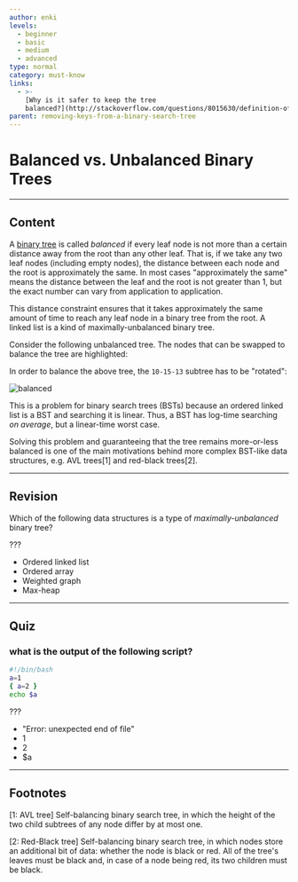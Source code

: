 ```yaml
---
author: enki
levels:
  - beginner
  - basic
  - medium
  - advanced
type: normal
category: must-know
links:
  - >-
    [Why is it safer to keep the tree
    balanced?](http://stackoverflow.com/questions/8015630/definition-of-a-balanced-tree){website}
parent: removing-keys-from-a-binary-search-tree
---
```


# Balanced vs. Unbalanced Binary Trees


---

## Content

A [binary tree](enki.com/glossary/general/binary-tree) is called *balanced* if every leaf node is not more than a certain distance away from the root than any other leaf.  That is, if we take any two leaf nodes (including empty nodes), the distance between each node and the root is approximately the same.  In most cases "approximately the same" means the distance between the leaf and the root is not greater than 1, but the exact number can vary from application to application.

This distance constraint ensures that it takes approximately the same amount of time to reach any leaf node in a binary tree from the root. A linked list is a kind of maximally-unbalanced binary tree.

Consider the following unbalanced tree. The nodes that can be swapped to balance the tree are highlighted:

In order to balance the above tree, the `10-15-13` subtree has to be "rotated":

![balanced](%3Csvg%20width%3D%22100%25%22%20height%3D%22auto%22%20viewBox%3D%220%200%20700%20300%22%20xmlns%3D%22http%3A%2F%2Fwww.w3.org%2F2000%2Fsvg%22%3E%3Ctitle%3EArtboard%3C%2Ftitle%3E%3Cg%20fill%3D%22none%22%20fill-rule%3D%22evenodd%22%3E%3Cpath%20d%3D%22M350%2085c19.329966%200%2035-15.6700338%2035-35%200-6.7781994-1.926799-13.1063707-5.262556-18.4666731C373.560339%2021.6072003%20362.551767%2015%20350%2015c-19.329966%200-35%2015.6700338-35%2035s15.670034%2035%2035%2035zM210%20185c19.329966%200%2035-15.670034%2035-35%200-6.778199-1.926799-13.106371-5.262556-18.466673C233.560339%20121.6072%20222.551767%20115%20210%20115c-19.329966%200-35%2015.670034-35%2035s15.670034%2035%2035%2035zM100%20286c19.329966%200%2035-15.670034%2035-35%200-6.778199-1.926799-13.106371-5.262556-18.466673C123.560339%20222.6072%20112.551767%20216%20100%20216c-19.3299662%200-35%2015.670034-35%2035s15.6700338%2035%2035%2035z%22%20stroke%3D%22currentColor%22%20stroke-width%3D%222%22%2F%3E%3Cpath%20d%3D%22M490%20185c19.329966%200%2035-15.670034%2035-35%200-6.778199-1.926799-13.106371-5.262556-18.466673C513.560339%20121.6072%20502.551767%20115%20490%20115c-19.329966%200-35%2015.670034-35%2035s15.670034%2035%2035%2035z%22%20stroke%3D%22currentColor%22%20stroke-width%3D%222%22%20fill%3D%22%23FFF%22%2F%3E%3Ctext%20font-family%3D%22RobotoMono-Light%2C%20Roboto%20Mono%22%20font-size%3D%2240%22%20font-weight%3D%22300%22%20fill%3D%22currentColor%22%3E%3Ctspan%20x%3D%22465.996094%22%20y%3D%22164%22%3E13%3C%2Ftspan%3E%3C%2Ftext%3E%3Ctext%20font-family%3D%22RobotoMono-Light%2C%20Roboto%20Mono%22%20font-size%3D%2240%22%20font-weight%3D%22300%22%20fill%3D%22currentColor%22%3E%3Ctspan%20x%3D%22197.998047%22%20y%3D%22167%22%3E3%3C%2Ftspan%3E%3C%2Ftext%3E%3Cpath%20d%3D%22M600%20286c19.329966%200%2035-15.670034%2035-35%200-6.778199-1.926799-13.106371-5.262556-18.466673C623.560339%20222.6072%20612.551767%20216%20600%20216c-19.329966%200-35%2015.670034-35%2035s15.670034%2035%2035%2035z%22%20stroke%3D%22currentColor%22%20stroke-width%3D%222%22%20fill%3D%22%23FFF%22%2F%3E%3Ctext%20font-family%3D%22RobotoMono-Light%2C%20Roboto%20Mono%22%20font-size%3D%2240%22%20font-weight%3D%22300%22%20fill%3D%22currentColor%22%3E%3Ctspan%20x%3D%22575.996094%22%20y%3D%22267%22%3E15%3C%2Ftspan%3E%3C%2Ftext%3E%3Cpath%20d%3D%22M380%20285c19.329966%200%2035-15.670034%2035-35%200-6.778199-1.926799-13.106371-5.262556-18.466673C403.560339%20221.6072%20392.551767%20215%20380%20215c-19.329966%200-35%2015.670034-35%2035s15.670034%2035%2035%2035z%22%20stroke%3D%22currentColor%22%20stroke-width%3D%222%22%20fill%3D%22%23FFF%22%2F%3E%3Ctext%20font-family%3D%22RobotoMono-Light%2C%20Roboto%20Mono%22%20font-size%3D%2240%22%20font-weight%3D%22300%22%20fill%3D%22currentColor%22%3E%3Ctspan%20x%3D%22355.996094%22%20y%3D%22266%22%3E10%3C%2Ftspan%3E%3C%2Ftext%3E%3Ctext%20font-family%3D%22RobotoMono-Light%2C%20Roboto%20Mono%22%20font-size%3D%2240%22%20font-weight%3D%22300%22%20fill%3D%22currentColor%22%3E%3Ctspan%20x%3D%2287.9980469%22%20y%3D%22267%22%3E1%3C%2Ftspan%3E%3C%2Ftext%3E%3Ctext%20font-family%3D%22RobotoMono-Light%2C%20Roboto%20Mono%22%20font-size%3D%2240%22%20font-weight%3D%22300%22%20fill%3D%22currentColor%22%3E%3Ctspan%20x%3D%22337.998047%22%20y%3D%2266%22%3E8%3C%2Ftspan%3E%3C%2Ftext%3E%3Cpath%20d%3D%22M325.305402%2075L232%20121.270754M376%2075l89.005263%2049.575516M125%20226.675909L185.724368%20176M516%20175l60.148477%2050.16054M405%20224.911949L464.957392%20175%22%20stroke%3D%22currentColor%22%20stroke-width%3D%222%22%2F%3E%3C%2Fg%3E%3C%2Fsvg%3E)

This is a problem for binary search trees (BSTs) because an ordered linked list is a BST and searching it is linear. Thus, a BST has log-time searching *on average*, but a linear-time worst case.

Solving this problem and guaranteeing that the tree remains more-or-less balanced is one of the main motivations behind more complex BST-like data structures, e.g. AVL trees[1] and red-black trees[2].


---

## Revision

Which of the following data structures is a type of *maximally-unbalanced* binary tree?

???

* Ordered linked list
* Ordered array
* Weighted graph
* Max-heap


---

## Quiz

### what is the output of the following script?


```bash
#!/bin/bash
a=1
{ a=2 }
echo $a
```

???

* "Error: unexpected end of file"
* 1
* 2
* $a


---

## Footnotes

[1: AVL tree]
Self-balancing binary search tree, in which the height of the two child subtrees of any node differ by at most one.

[2: Red-Black tree]
Self-balancing binary search tree, in which nodes store an additional bit of data: whether the node is black or red. All of the tree's leaves must be black and, in case of a node being red, its two children must be black.
